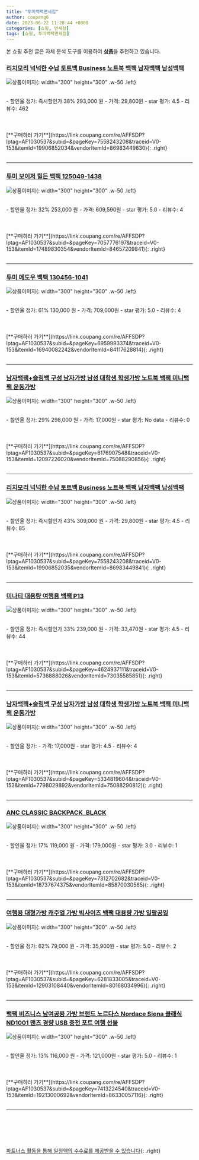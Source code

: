 ```yaml
---
title: "투미백팩면세점"
author: coupang6
date: 2023-06-22 11:28:44 +0800
categories: [쇼핑, 면세점]
tags: [쇼핑, 투미백팩면세점]
---
```


본 쇼핑 추천 글은 자체 분석 도구를 이용하여 [**상품**](https://link.coupang.com/a/bao1ui)을 추천하고 있습니다.

### [리치모리 넉넉한 수납 토트백 Business 노트북 백팩 남자백팩 남성백팩](https://link.coupang.com/re/AFFSDP?lptag=AF1030537&subid=&pageKey=7558243208&traceid=V0-153&itemId=19906852034&vendorItemId=86983449830)

![상품이미지](https://thumbnail6.coupangcdn.com/thumbnails/remote/230x230ex/image/vendor_inventory/2a8e/7981ae767178e298aae93776d7e9f92392be4e0c85b58bcbdc50e583567e.jpg){: width="300" height="300" .w-50 .left}


<br>
- 할인율 정가: 즉시할인가 38%  293,000   원
- 가격: 29,800원
- star 평가: 4.5
- 리뷰수: 462
<br>
<br>
<br>
<br>
[**구매하러 가기**](https://link.coupang.com/re/AFFSDP?lptag=AF1030537&subid=&pageKey=7558243208&traceid=V0-153&itemId=19906852034&vendorItemId=86983449830){: .right}
<br>
<br>

---

### [투미 보이저 힐든 백팩 125049-1438](https://link.coupang.com/re/AFFSDP?lptag=AF1030537&subid=&pageKey=7057776197&traceid=V0-153&itemId=17489830354&vendorItemId=84657209841)

![상품이미지](https://thumbnail10.coupangcdn.com/thumbnails/remote/230x230ex/image/retail/images/2023/01/11/15/7/79b9640b-8e02-4e41-b79c-3915e29aa45f.jpg){: width="300" height="300" .w-50 .left}


<br>
- 할인율 정가: 32%  253,000   원
- 가격: 609,590원
- star 평가: 5.0
- 리뷰수: 4
<br>
<br>
<br>
<br>
[**구매하러 가기**](https://link.coupang.com/re/AFFSDP?lptag=AF1030537&subid=&pageKey=7057776197&traceid=V0-153&itemId=17489830354&vendorItemId=84657209841){: .right}
<br>
<br>

---

### [투미 메도우 백팩 130456-1041](https://link.coupang.com/re/AFFSDP?lptag=AF1030537&subid=&pageKey=6959993374&traceid=V0-153&itemId=16940082242&vendorItemId=84117628814)

![상품이미지](https://thumbnail7.coupangcdn.com/thumbnails/remote/230x230ex/image/retail/images/6066217025655112-99339706-cb97-4f99-ad2d-d80ace1ed8f2.jpg){: width="300" height="300" .w-50 .left}


<br>
- 할인율 정가: 61%  130,000   원
- 가격: 709,000원
- star 평가: 5.0
- 리뷰수: 4
<br>
<br>
<br>
<br>
[**구매하러 가기**](https://link.coupang.com/re/AFFSDP?lptag=AF1030537&subid=&pageKey=6959993374&traceid=V0-153&itemId=16940082242&vendorItemId=84117628814){: .right}
<br>
<br>

---

### [남자백팩+슬링백 구성 남자가방 남성 대학생 학생가방 노트북 백팩 미니백팩 운동가방](https://link.coupang.com/re/AFFSDP?lptag=AF1030537&subid=&pageKey=6176907548&traceid=V0-153&itemId=12097226020&vendorItemId=75088290856)

![상품이미지](https://thumbnail10.coupangcdn.com/thumbnails/remote/230x230ex/image/vendor_inventory/e711/3e3fc9552a904a35804cc6ad16c7f60c5e5203491f00328addb67622cd8c.jpg){: width="300" height="300" .w-50 .left}


<br>
- 할인율 정가: 29%  298,000   원
- 가격: 17,000원
- star 평가: No data
- 리뷰수: 0
<br>
<br>
<br>
<br>
[**구매하러 가기**](https://link.coupang.com/re/AFFSDP?lptag=AF1030537&subid=&pageKey=6176907548&traceid=V0-153&itemId=12097226020&vendorItemId=75088290856){: .right}
<br>
<br>

---

### [리치모리 넉넉한 수납 토트백 Business 노트북 백팩 남자백팩 남성백팩](https://link.coupang.com/re/AFFSDP?lptag=AF1030537&subid=&pageKey=7558243208&traceid=V0-153&itemId=19906852035&vendorItemId=86983449841)

![상품이미지](https://thumbnail6.coupangcdn.com/thumbnails/remote/230x230ex/image/vendor_inventory/eb2f/dee59bccb9cbb2038c4df0810f0a4cecdad0abce1b6d03387f99890b4ab5.jpg){: width="300" height="300" .w-50 .left}


<br>
- 할인율 정가: 즉시할인가 43%  309,000   원
- 가격: 29,800원
- star 평가: 4.5
- 리뷰수: 85
<br>
<br>
<br>
<br>
[**구매하러 가기**](https://link.coupang.com/re/AFFSDP?lptag=AF1030537&subid=&pageKey=7558243208&traceid=V0-153&itemId=19906852035&vendorItemId=86983449841){: .right}
<br>
<br>

---

### [미나티 대용량 여행용 백팩 P13](https://link.coupang.com/re/AFFSDP?lptag=AF1030537&subid=&pageKey=4624937111&traceid=V0-153&itemId=5736888026&vendorItemId=73035585851)

![상품이미지](https://thumbnail8.coupangcdn.com/thumbnails/remote/230x230ex/image/retail/images/2020/12/17/15/6/192c1f55-0bf2-4de6-8391-5db6021b32e8.jpg){: width="300" height="300" .w-50 .left}


<br>
- 할인율 정가: 즉시할인가 33%  239,000   원
- 가격: 33,470원
- star 평가: 4.5
- 리뷰수: 44
<br>
<br>
<br>
<br>
[**구매하러 가기**](https://link.coupang.com/re/AFFSDP?lptag=AF1030537&subid=&pageKey=4624937111&traceid=V0-153&itemId=5736888026&vendorItemId=73035585851){: .right}
<br>
<br>

---

### [남자백팩+슬링백 구성 남자가방 남성 대학생 학생가방 노트북 백팩 미니백팩 운동가방](https://link.coupang.com/re/AFFSDP?lptag=AF1030537&subid=&pageKey=5334819604&traceid=V0-153&itemId=7798029892&vendorItemId=75088290812)

![상품이미지](https://thumbnail9.coupangcdn.com/thumbnails/remote/230x230ex/image/vendor_inventory/0c40/6a609f450c965cd5bcee82a04bebcd59b4363362b8d432507c9c6aeaab0d.jpg){: width="300" height="300" .w-50 .left}


<br>
- 할인율 정가: 
- 가격: 17,000원
- star 평가: 4.5
- 리뷰수: 4
<br>
<br>
<br>
<br>
[**구매하러 가기**](https://link.coupang.com/re/AFFSDP?lptag=AF1030537&subid=&pageKey=5334819604&traceid=V0-153&itemId=7798029892&vendorItemId=75088290812){: .right}
<br>
<br>

---

### [ANC CLASSIC BACKPACK_BLACK](https://link.coupang.com/re/AFFSDP?lptag=AF1030537&subid=&pageKey=7312702682&traceid=V0-153&itemId=18737674375&vendorItemId=85870030565)

![상품이미지](https://thumbnail7.coupangcdn.com/thumbnails/remote/230x230ex/image/vendor_inventory/f477/04bd570ab05fb9be32e59075ece1de1918c47e1d36b28c9a1cd1b59c9bad.jpg){: width="300" height="300" .w-50 .left}


<br>
- 할인율 정가: 17%  119,000   원
- 가격: 179,000원
- star 평가: 3.0
- 리뷰수: 1
<br>
<br>
<br>
<br>
[**구매하러 가기**](https://link.coupang.com/re/AFFSDP?lptag=AF1030537&subid=&pageKey=7312702682&traceid=V0-153&itemId=18737674375&vendorItemId=85870030565){: .right}
<br>
<br>

---

### [여행용 대형가방 캐주얼 가방 빅사이즈 백팩 대용량 가방 일팔공일](https://link.coupang.com/re/AFFSDP?lptag=AF1030537&subid=&pageKey=6281833005&traceid=V0-153&itemId=12903108440&vendorItemId=80168034996)

![상품이미지](https://thumbnail9.coupangcdn.com/thumbnails/remote/230x230ex/image/vendor_inventory/1a20/9cc7e1f8f76acf0b9dd1123a7a08da2980ce6b24a682d452fc43acec705d.jpg){: width="300" height="300" .w-50 .left}


<br>
- 할인율 정가: 62%  79,000   원
- 가격: 35,900원
- star 평가: 5.0
- 리뷰수: 2
<br>
<br>
<br>
<br>
[**구매하러 가기**](https://link.coupang.com/re/AFFSDP?lptag=AF1030537&subid=&pageKey=6281833005&traceid=V0-153&itemId=12903108440&vendorItemId=80168034996){: .right}
<br>
<br>

---

### [백팩 비즈니스 남여공용 가방 브랜드 노르다스 Nordace Siena 클래식 ND1001 맨즈 경량 USB 충전 포트 여행 선물](https://link.coupang.com/re/AFFSDP?lptag=AF1030537&subid=&pageKey=7413224540&traceid=V0-153&itemId=19213000692&vendorItemId=86330057116)

![상품이미지](https://thumbnail6.coupangcdn.com/thumbnails/remote/230x230ex/image/vendor_inventory/abb4/55f6680c1b71cfd43bba4fcbef2c891dee9dfc154fc03717c97bd5c932aa.png){: width="300" height="300" .w-50 .left}


<br>
- 할인율 정가: 13%  116,000   원
- 가격: 121,000원
- star 평가: 5.0
- 리뷰수: 1
<br>
<br>
<br>
<br>
[**구매하러 가기**](https://link.coupang.com/re/AFFSDP?lptag=AF1030537&subid=&pageKey=7413224540&traceid=V0-153&itemId=19213000692&vendorItemId=86330057116){: .right}
<br>
<br>

---
<br><br><br><br><br> [파트너스 활동을 통해 일정액의 수수료를 제공받을 수 있습니다](https://link.coupang.com/a/bao1ui){: .right}